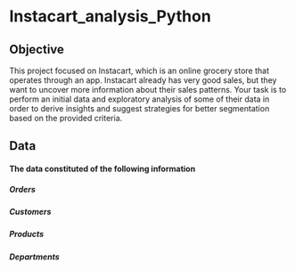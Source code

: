 # Instacart_analysis_Python
## Objective
This project focused on Instacart, which is an online grocery store that operates through an app. Instacart already has very good sales, but they want to uncover more information about their sales patterns. Your task is to perform an initial data and exploratory analysis of some of their data in order to derive insights and suggest strategies for better segmentation based on the provided criteria.
## Data
#### The data constituted of the following information
##### Orders
##### Customers
##### Products
##### Departments

